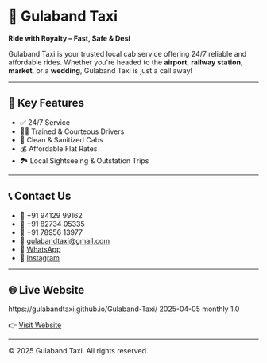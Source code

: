 

# 🚕 Gulaband Taxi

**Ride with Royalty – Fast, Safe & Desi**

Gulaband Taxi is your trusted local cab service offering 24/7 reliable and affordable rides. Whether you're headed to the **airport**, **railway station**, **market**, or a **wedding**, Gulaband Taxi is just a call away!

---

## 🌟 Key Features

- ✅ 24/7 Service
- 👨‍✈️ Trained & Courteous Drivers
- 🧼 Clean & Sanitized Cabs
- 💰 Affordable Flat Rates
- 🏞️ Local Sightseeing & Outstation Trips

---

## 📞 Contact Us

- 📱 +91 94129 99162  
- 📱 +91 82734 05335  
- 📱 +91 78956 13977  
- 📧 gulabandtaxi@gmail.com  
- 💬 [WhatsApp](https://wa.me/919412999162)  
- 📸 [Instagram](https://www.instagram.com/gulaband_taxi)

---

## 🌐 Live Website
<?xml version="1.0" encoding="UTF-8"?>
<urlset xmlns="http://www.sitemaps.org/schemas/sitemap/0.9">
  <url>
    <loc>https://gulabandtaxi.github.io/Gulaband-Taxi/</loc>
    <lastmod>2025-04-05</lastmod>
    <changefreq>monthly</changefreq>
    <priority>1.0</priority>
  </url>
</urlset>


👉 [Visit Website](https://<your-username>.github.io/gulaband-taxi)

---

© 2025 Gulaband Taxi. All rights reserved.


